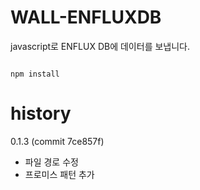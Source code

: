 # WALL-ENFLUXDB
javascript로 ENFLUX DB에 데이터를 보냅니다.

<code>
npm install
</code>

# history
0.1.3 (commit 7ce857f)
- 파일 경로 수정
- 프로미스 패턴 추가

